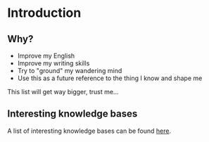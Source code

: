 # Introduction

## Why?

* Improve my English 
* Improve my writing skills 
* Try to "ground" my wandering mind 
* Use this as a future reference to the thing I know and shape me

This list will get way bigger, trust me...

## Interesting knowledge bases

A list of interesting knowledge bases can be found [here](https://github.com/RichardLitt/meta-knowledge).







